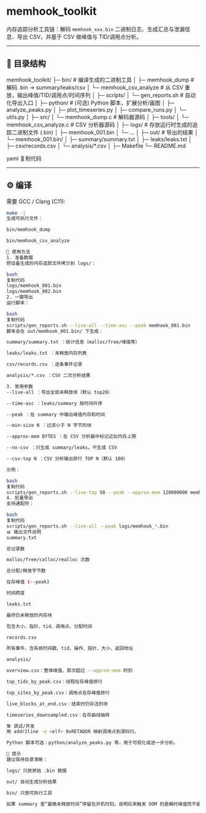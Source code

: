 # memhook_toolkit

内存追踪分析工具链：解码 `memhook_xxx.bin` 二进制日志、生成汇总与泄漏信息、导出 CSV，并基于 CSV 做峰值与 TID/调用点分析。

---

## 📂 目录结构

memhook_toolkit/
├─ bin/ # 编译生成的二进制工具
│ ├─ memhook_dump # 解码 .bin -> summary/leaks/csv
│ └─ memhook_csv_analyze # 从 CSV 重放，输出峰值/TID/调用点/时间序列
│
├─ scripts/
│ └─ gen_reports.sh # 自动化导出入口
│
├─ python/ # (可选) Python 脚本，扩展分析/画图
│ ├─ analyze_peaks.py
│ ├─ plot_timeseries.py
│ ├─ compare_runs.py
│ └─ utils.py
│
├─ src/
│ └─ memhook_dump.c # 解码器源码
│
├─ tools/
│ └─ memhook_csv_analyze.c # CSV 分析器源码
│
├─ logs/ # 存放运行时生成的追踪二进制文件 (.bin)
│ ├─ memhook_001.bin
│ └─ ...
│
├─ out/ # 导出的结果
│ └─ memhook_001.bin/
│ ├─ summary/summary.txt
│ ├─ leaks/leaks.txt
│ ├─ csv/records.csv
│ └─ analysis/*.csv
│
├─ Makefile
└─ README.md

yaml
复制代码

---

## ⚙️ 编译

需要 GCC / Clang (C11):

```bash
make -j
生成可执行文件：

bin/memhook_dump

bin/memhook_csv_analyze

🚀 使用方法
1. 准备数据
把设备生成的内存追踪文件拷贝到 logs/：

bash
复制代码
logs/memhook_001.bin
logs/memhook_002.bin
2. 一键导出
运行脚本：

bash
复制代码
scripts/gen_reports.sh --live-all --time-asc --peak memhook_001.bin
脚本会在 out/memhook_001.bin/ 下生成：

summary/summary.txt ：统计信息（malloc/free/峰值等）

leaks/leaks.txt ：未释放内存列表

csv/records.csv ：逐条事件记录

analysis/*.csv ：CSV 二次分析结果

3. 常用参数
--live-all ：导出全部未释放块（默认 top20）

--time-asc ：leaks/summary 按时间升序

--peak ：在 summary 中输出峰值内存和时间

--min-size N ：过滤小于 N 字节的块

--approx-mem BYTES ：在 CSV 分析器中标记近似内存上限

--no-csv ：只生成 summary/leaks，不生成 CSV

--csv-top N ：CSV 分析输出排行 TOP N（默认 100）

示例：

bash
复制代码
scripts/gen_reports.sh --live-top 50 --peak --approx-mem 120000000 memhook_002.bin
4. 批量导出
支持通配符：

bash
复制代码
scripts/gen_reports.sh --live-all --peak logs/memhook_*.bin
📊 输出文件说明
summary.txt

总记录数

malloc/free/calloc/realloc 次数

总分配/释放字节数

在存峰值 (--peak)

时间跨度

leaks.txt

最终仍未释放的内存块

包含大小、指针、tid、调用点、分配时间

records.csv

所有事件，含系统时间戳、tid、操作、指针、大小、返回地址

analysis/

overview.csv：整体峰值、首次超过 --approx-mem 时刻

top_tids_by_peak.csv：线程在存峰值排行

top_sites_by_peak.csv：调用点在存峰值排行

live_blocks_at_end.csv：结束时仍存活的块

timeseries_downsampled.csv：在存曲线抽样

🛠️ 调试/开发
用 addr2line -e <elf> 0xRETADDR 映射调用点到源码行。

Python 脚本可选：python/analyze_peaks.py 等，用于可视化或进一步分析。

📌 提示
建议保持目录清晰：

logs/ 只放原始 .bin 数据

out/ 自动生成分析结果

bin/ 只放可执行工具

如果 summary 里“最晚未释放时间”停留在开机时刻，说明后来触发 OOM 的是瞬时峰值而不是长期泄漏；请结合 overview.csv 和 top_tids_by_peak.csv 定位原因。